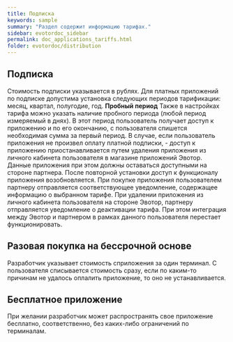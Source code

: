 ```yaml
---
title: Подписка
keywords: sample
summary: "Раздел содержит информацию тарифах."
sidebar: evotordoc_sidebar
permalink: doc_applications_tariffs.html
folder: evotordoc/distribution
---
```


## Подписка

<span style="font-weight: 400">Стоимость подписки указывается в рублях.</span> <span style="font-weight: 400">Для платных приложений по подписке допустима установка следующих периодов тарификации: месяц, квартал, полугодие, год.</span> **Пробный период** <span style="font-weight: 400">Также в настройках тарифа можно указать наличие пробного периода (любой период измеряемый в днях). В этот период пользователь получает доступ к приложению и по его окончанию, с пользователя спишется необходимая сумма за первый период.</span> <span style="font-weight: 400">В случае, если пользователь приложения не произвел оплату платной подписки, - доступ к приложению приостанавливается путем удаления приложения из личного кабинета пользователя в магазине приложений Эвотор. Данные приложения при этом должны оставаться доступными на стороне партнера. После повторной установки доступ к функционалу приложения возобновляется.</span> <span style="font-weight: 400">При покупке приложения пользователем партнеру отправляется соответствующее уведомление, содержащее информацию о выбранном тарифе.</span> <span style="font-weight: 400">При удалении приложения из личного кабинета пользователя на стороне Эвотор, партнеру отправляется уведомление о деактивации тарифа. При этом интеграция между Эвотор и партнером в рамках данного пользователя перестает функционировать.</span>

## Разовая покупка на бессрочной основе

Разработчик указывает стоимость сприложения за один терминал. С пользователя списывается стоимость сразу, если по каким-то причинам не удалось оплалить приложение, то оно не устанавливается.

## Бесплатное приложение

При желании разработчик может распространять свое приложение бесплатно, соответственно, без каких-либо ограничений по терминалам.
